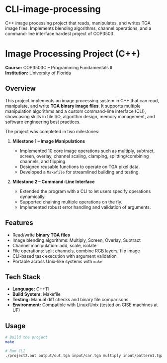 # CLI-image-processing
C++ image processing project that reads, manipulates, and writes TGA image files.  Implements blending algorithms, channel operations, and a command-line interface.hardest project of COP3503


# Image Processing Project (C++)

**Course:** COP3503C – Programming Fundamentals II  
**Institution:** University of Florida  

## Overview
This project implements an image processing system in C++ that can read, manipulate, and write **TGA binary image files**. It supports multiple manipulation algorithms and a custom command-line interface (CLI), showcasing skills in file I/O, algorithm design, memory management, and software engineering best practices.

The project was completed in two milestones:

1. **Milestone 1 – Image Manipulations**
   - Implemented 10 core image operations such as multiply, subtract, screen, overlay, channel scaling, clamping, splitting/combining channels, and flipping.
   - Designed reusable functions to operate on TGA pixel data.
   - Developed a `Makefile` for streamlined building and testing.

2. **Milestone 2 – Command-Line Interface**
   - Extended the program with a CLI to let users specify operations dynamically.
   - Supported chaining multiple operations on the fly.
   - Implemented robust error handling and validation of arguments.

##  Features
- Read/write **binary TGA files**
- Image blending algorithms: Multiply, Screen, Overlay, Subtract
- Channel manipulation: add, scale, isolate
- File operations: split channels, combine RGB layers, flip image
- CLI-based task execution with argument validation
- Portable across Unix-like systems with `make`

## Tech Stack
- **Language:** C++11  
- **Build System:** Makefile  
- **Testing:** Manual diff checks and binary file comparisons  
- **Environment:** Compatible with Linux/Unix (tested on CISE machines at UF)

## Usage
```bash
# Build the project
make

# Run CLI
./project2.out output/out.tga input/car.tga multiply input/pattern1.tga
